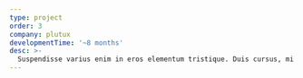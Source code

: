 ```yaml
---
type: project
order: 3
company: plutux
developmentTime: '~8 months'
desc: >-
  Suspendisse varius enim in eros elementum tristique. Duis cursus, mi quis viverra ornare, eros dolor interdum nulla.
---
```

